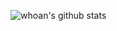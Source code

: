 ![whoan's github stats](https://github-readme-stats.vercel.app/api?username=whoan&show_icons=true&theme=react)
